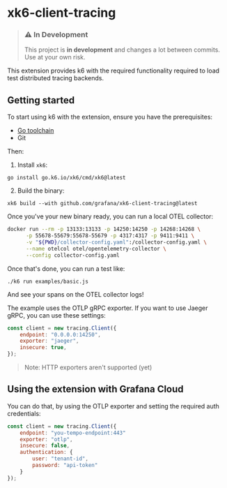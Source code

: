 # xk6-client-tracing

> ### ⚠️ In Development
>
> This project is **in development** and changes a lot between commits. Use at your own risk.

This extension provides k6 with the required functionality required to load test distributed tracing backends.

## Getting started  

To start using k6 with the extension, ensure you have the prerequisites:

- [Go toolchain](https://go101.org/article/go-toolchain.html)
- Git

Then:

1. Install `xk6`:
```shell
go install go.k6.io/xk6/cmd/xk6@latest
```

2. Build the binary:
```shell
xk6 build --with github.com/grafana/xk6-client-tracing@latest
```

Once you've your new binary ready, you can run a local OTEL collector:
```bash
docker run --rm -p 13133:13133 -p 14250:14250 -p 14268:14268 \
      -p 55678-55679:55678-55679 -p 4317:4317 -p 9411:9411 \
      -v "${PWD}/collector-config.yaml":/collector-config.yaml \
      --name otelcol otel/opentelemetry-collector \
      --config collector-config.yaml
```

Once that's done, you can run a test like:
```
./k6 run examples/basic.js
```

And see your spans on the OTEL collector logs!

The example uses the OTLP gRPC exporter. If you want to use Jaeger gRPC, you can use these settings:
```javascript
const client = new tracing.Client({
    endpoint: "0.0.0.0:14250",
    exporter: "jaeger",
    insecure: true,
});
```

> Note: HTTP exporters aren't supported (yet)

## Using the extension with Grafana Cloud

You can do that, by using the OTLP exporter and setting the required auth credentials:
```javascript
const client = new tracing.Client({
    endpoint: "you-tempo-endpoint:443"
    exporter: "otlp",
    insecure: false,
    authentication: {
        user: "tenant-id",
        password: "api-token"
    }
});
```


